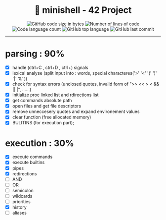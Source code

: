 <h1 align="center">
	📖 minishell - 42 Project
</h1>

<p align="center">
	<img alt="GitHub code size in bytes" src="https://img.shields.io/github/languages/code-size/abdeljalil-salhi/minishell?color=lightblue" />
	<img alt="Number of lines of code" src="https://img.shields.io/tokei/lines/github/abdeljalil-salhi/minishell?color=critical" />
	<img alt="Code language count" src="https://img.shields.io/github/languages/count/abdeljalil-salhi/minishell?color=yellow" />
	<img alt="GitHub top language" src="https://img.shields.io/github/languages/top/abdeljalil-salhi/minishell?color=blue" />
	<img alt="GitHub last commit" src="https://img.shields.io/github/last-commit/abdeljalil-salhi/minishell?color=green" />
</p>

---

# parsing : 90%
 - [X] handle (ctrl+C , ctrl+D , ctrl+\) signals
 - [X] lexical analyse (split input into : words, special characteres('>' '<' '(' ')' '|' '&' ))
 - [X] check for syntax errors (unclosed quotes, invalid form of ">> << > < && || |", ......)
 - [X] initialize proc linked list and rdirections list
 - [X] get commands absolute path
 - [X] open files and get file descriptors
 - [X] remove unneccesery quotes and expand environement values
 - [X] clear function (free allocated memory)
 - [X] BULITINS (for execution part);

# execution : 30%
 - [X] execute commands
 - [X] execute builtins
 - [X] pipes
 - [X] redirections
 - [ ] AND
 - [ ] OR
 - [ ] semicolon
 - [ ] wildcards
 - [ ] priorities
 - [X] history
 - [ ] aliases
